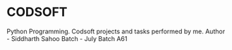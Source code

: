 # CODSOFT
Python Programming.
Codsoft projects and tasks performed by me.
Author - Siddharth Sahoo
Batch - July Batch A61

